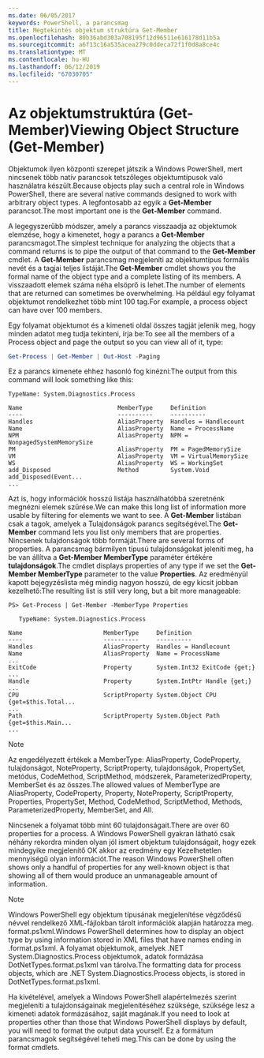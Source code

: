 ```yaml
---
ms.date: 06/05/2017
keywords: PowerShell, a parancsmag
title: Megtekintés objektum struktúra Get-Member
ms.openlocfilehash: 80b36abd303a708195f12d96511e616178d11b5a
ms.sourcegitcommit: a6f13c16a535acea279c0ddeca72f1f0d8a8ce4c
ms.translationtype: MT
ms.contentlocale: hu-HU
ms.lasthandoff: 06/12/2019
ms.locfileid: "67030705"
---
```

# <a name="viewing-object-structure-get-member"></a><span data-ttu-id="24cb0-103">Az objektumstruktúra (Get-Member)</span><span class="sxs-lookup"><span data-stu-id="24cb0-103">Viewing Object Structure (Get-Member)</span></span>

<span data-ttu-id="24cb0-104">Objektumok ilyen központi szerepet játszik a Windows PowerShell, mert nincsenek több natív parancsok tetszőleges objektumtípusok való használatra készült.</span><span class="sxs-lookup"><span data-stu-id="24cb0-104">Because objects play such a central role in Windows PowerShell, there are several native commands designed to work with arbitrary object types.</span></span> <span data-ttu-id="24cb0-105">A legfontosabb az egyik a **Get-Member** parancsot.</span><span class="sxs-lookup"><span data-stu-id="24cb0-105">The most important one is the **Get-Member** command.</span></span>

<span data-ttu-id="24cb0-106">A legegyszerűbb módszer, amely a parancs visszaadja az objektumok elemzése, hogy a kimenetet, hogy a parancs a **Get-Member** parancsmagot.</span><span class="sxs-lookup"><span data-stu-id="24cb0-106">The simplest technique for analyzing the objects that a command returns is to pipe the output of that command to the **Get-Member** cmdlet.</span></span> <span data-ttu-id="24cb0-107">A **Get-Member** parancsmag megjeleníti az objektumtípus formális nevét és a tagjai teljes listáját.</span><span class="sxs-lookup"><span data-stu-id="24cb0-107">The **Get-Member** cmdlet shows you the formal name of the object type and a complete listing of its members.</span></span> <span data-ttu-id="24cb0-108">A visszaadott elemek száma néha elsöprő is lehet.</span><span class="sxs-lookup"><span data-stu-id="24cb0-108">The number of elements that are returned can sometimes be overwhelming.</span></span> <span data-ttu-id="24cb0-109">Ha például egy folyamat objektumot rendelkezhet több mint 100 tag.</span><span class="sxs-lookup"><span data-stu-id="24cb0-109">For example, a process object can have over 100 members.</span></span>

<span data-ttu-id="24cb0-110">Egy folyamat objektumot és a kimeneti oldal összes tagját jelenik meg, hogy minden adatot meg tudja tekinteni, írja be:</span><span class="sxs-lookup"><span data-stu-id="24cb0-110">To see all the members of a Process object and page the output so you can view all of it, type:</span></span>

```powershell
Get-Process | Get-Member | Out-Host -Paging
```

<span data-ttu-id="24cb0-111">Ez a parancs kimenete ehhez hasonló fog kinézni:</span><span class="sxs-lookup"><span data-stu-id="24cb0-111">The output from this command will look something like this:</span></span>

```output
TypeName: System.Diagnostics.Process

Name                           MemberType     Definition
----                           ----------     ----------
Handles                        AliasProperty  Handles = Handlecount
Name                           AliasProperty  Name = ProcessName
NPM                            AliasProperty  NPM = NonpagedSystemMemorySize
PM                             AliasProperty  PM = PagedMemorySize
VM                             AliasProperty  VM = VirtualMemorySize
WS                             AliasProperty  WS = WorkingSet
add_Disposed                   Method         System.Void add_Disposed(Event...
...
```

<span data-ttu-id="24cb0-112">Azt is, hogy információk hosszú listája használhatóbbá szeretnénk megnézni elemek szűrése.</span><span class="sxs-lookup"><span data-stu-id="24cb0-112">We can make this long list of information more usable by filtering for elements we want to see.</span></span> <span data-ttu-id="24cb0-113">A **Get-Member** listában csak a tagok, amelyek a Tulajdonságok parancs segítségével.</span><span class="sxs-lookup"><span data-stu-id="24cb0-113">The **Get-Member** command lets you list only members that are properties.</span></span> <span data-ttu-id="24cb0-114">Nincsenek tulajdonságok több formáját.</span><span class="sxs-lookup"><span data-stu-id="24cb0-114">There are several forms of properties.</span></span> <span data-ttu-id="24cb0-115">A parancsmag bármilyen típusú tulajdonságokat jeleníti meg, ha be van állítva a **Get-Member MemberType** paraméter értékére **tulajdonságok**.</span><span class="sxs-lookup"><span data-stu-id="24cb0-115">The cmdlet displays properties of any type if we set the **Get-Member MemberType** parameter to the value **Properties**.</span></span> <span data-ttu-id="24cb0-116">Az eredményül kapott bejegyzéslista még mindig nagyon hosszú, de egy kicsit jobban kezelhető:</span><span class="sxs-lookup"><span data-stu-id="24cb0-116">The resulting list is still very long, but a bit more manageable:</span></span>

```
PS> Get-Process | Get-Member -MemberType Properties

   TypeName: System.Diagnostics.Process

Name                       MemberType     Definition
----                       ----------     ----------
Handles                    AliasProperty  Handles = Handlecount
Name                       AliasProperty  Name = ProcessName
...
ExitCode                   Property       System.Int32 ExitCode {get;}
...
Handle                     Property       System.IntPtr Handle {get;}
...
CPU                        ScriptProperty System.Object CPU {get=$this.Total...
...
Path                       ScriptProperty System.Object Path {get=$this.Main...
...
```

> [!NOTE]
> <span data-ttu-id="24cb0-117">Az engedélyezett értékek a MemberType: AliasProperty, CodeProperty, tulajdonságot, NoteProperty, ScriptProperty, tulajdonságok, PropertySet, metódus, CodeMethod, ScriptMethod, módszerek, ParameterizedProperty, MemberSet és az összes.</span><span class="sxs-lookup"><span data-stu-id="24cb0-117">The allowed values of MemberType are AliasProperty, CodeProperty, Property, NoteProperty, ScriptProperty, Properties, PropertySet, Method, CodeMethod, ScriptMethod, Methods, ParameterizedProperty, MemberSet, and All.</span></span>

<span data-ttu-id="24cb0-118">Nincsenek a folyamat több mint 60 tulajdonságait.</span><span class="sxs-lookup"><span data-stu-id="24cb0-118">There are over 60 properties for a process.</span></span> <span data-ttu-id="24cb0-119">A Windows PowerShell gyakran látható csak néhány rekordra minden olyan jól ismert objektum tulajdonságait, hogy ezek mindegyike megjelenítő OK akkor az eredmény egy Kezelhetetlen mennyiségű olyan információt.</span><span class="sxs-lookup"><span data-stu-id="24cb0-119">The reason Windows PowerShell often shows only a handful of properties for any well-known object is that showing all of them would produce an unmanageable amount of information.</span></span>

> [!NOTE]
> <span data-ttu-id="24cb0-120">Windows PowerShell egy objektum típusának megjelenítése végződésű névvel rendelkező XML-fájlokban tárolt információk alapján határozza meg. format.ps1xml.</span><span class="sxs-lookup"><span data-stu-id="24cb0-120">Windows PowerShell determines how to display an object type by using information stored in XML files that have names ending in .format.ps1xml.</span></span> <span data-ttu-id="24cb0-121">A folyamat objektumok, amelyek .NET System.Diagnostics.Process objektumok, adatok formázása DotNetTypes.format.ps1xml van tárolva.</span><span class="sxs-lookup"><span data-stu-id="24cb0-121">The formatting data for process objects, which are .NET System.Diagnostics.Process objects, is stored in DotNetTypes.format.ps1xml.</span></span>

<span data-ttu-id="24cb0-122">Ha kivételével, amelyek a Windows PowerShell alapértelmezés szerint megjeleníti a tulajdonságainak megjelenítéséhez szüksége, szüksége lesz a kimeneti adatok formázásához, saját magának.</span><span class="sxs-lookup"><span data-stu-id="24cb0-122">If you need to look at properties other than those that Windows PowerShell displays by default, you will need to format the output data yourself.</span></span> <span data-ttu-id="24cb0-123">Ez a formátum parancsmagok segítségével teheti meg.</span><span class="sxs-lookup"><span data-stu-id="24cb0-123">This can be done by using the format cmdlets.</span></span>
